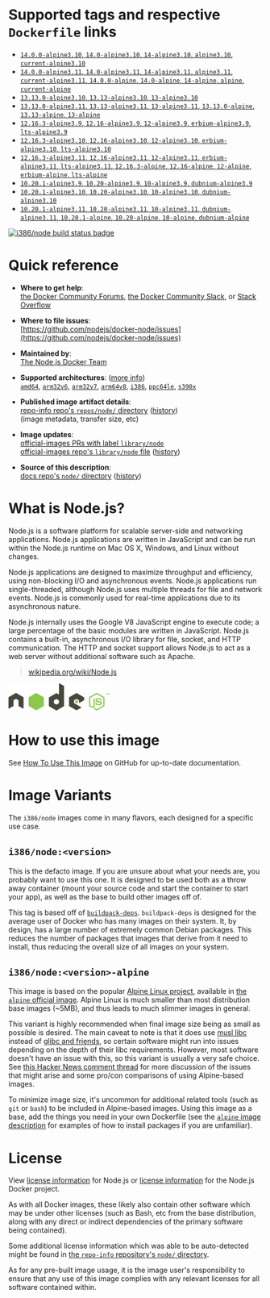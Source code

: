 <!--

********************************************************************************

WARNING:

    DO NOT EDIT "node/README.md"

    IT IS AUTO-GENERATED

    (from the other files in "node/" combined with a set of templates)

********************************************************************************

-->

# Supported tags and respective `Dockerfile` links

-	[`14.0.0-alpine3.10`, `14.0-alpine3.10`, `14-alpine3.10`, `alpine3.10`, `current-alpine3.10`](https://github.com/nodejs/docker-node/blob/2d82f7b12b855d3ce857f09efcf2c5508f0fe26b/14/alpine3.10/Dockerfile)
-	[`14.0.0-alpine3.11`, `14.0-alpine3.11`, `14-alpine3.11`, `alpine3.11`, `current-alpine3.11`, `14.0.0-alpine`, `14.0-alpine`, `14-alpine`, `alpine`, `current-alpine`](https://github.com/nodejs/docker-node/blob/2d82f7b12b855d3ce857f09efcf2c5508f0fe26b/14/alpine3.11/Dockerfile)
-	[`13.13.0-alpine3.10`, `13.13-alpine3.10`, `13-alpine3.10`](https://github.com/nodejs/docker-node/blob/1af60135115827cb8f32eb4075949bbcc67895e3/13/alpine3.10/Dockerfile)
-	[`13.13.0-alpine3.11`, `13.13-alpine3.11`, `13-alpine3.11`, `13.13.0-alpine`, `13.13-alpine`, `13-alpine`](https://github.com/nodejs/docker-node/blob/1af60135115827cb8f32eb4075949bbcc67895e3/13/alpine3.11/Dockerfile)
-	[`12.16.3-alpine3.9`, `12.16-alpine3.9`, `12-alpine3.9`, `erbium-alpine3.9`, `lts-alpine3.9`](https://github.com/nodejs/docker-node/blob/10e2c2254c41237a266192070559734f12d8dae7/12/alpine3.9/Dockerfile)
-	[`12.16.3-alpine3.10`, `12.16-alpine3.10`, `12-alpine3.10`, `erbium-alpine3.10`, `lts-alpine3.10`](https://github.com/nodejs/docker-node/blob/10e2c2254c41237a266192070559734f12d8dae7/12/alpine3.10/Dockerfile)
-	[`12.16.3-alpine3.11`, `12.16-alpine3.11`, `12-alpine3.11`, `erbium-alpine3.11`, `lts-alpine3.11`, `12.16.3-alpine`, `12.16-alpine`, `12-alpine`, `erbium-alpine`, `lts-alpine`](https://github.com/nodejs/docker-node/blob/10e2c2254c41237a266192070559734f12d8dae7/12/alpine3.11/Dockerfile)
-	[`10.20.1-alpine3.9`, `10.20-alpine3.9`, `10-alpine3.9`, `dubnium-alpine3.9`](https://github.com/nodejs/docker-node/blob/d071b895dd1b8da6c566f45b971825fe5b087b21/10/alpine3.9/Dockerfile)
-	[`10.20.1-alpine3.10`, `10.20-alpine3.10`, `10-alpine3.10`, `dubnium-alpine3.10`](https://github.com/nodejs/docker-node/blob/d071b895dd1b8da6c566f45b971825fe5b087b21/10/alpine3.10/Dockerfile)
-	[`10.20.1-alpine3.11`, `10.20-alpine3.11`, `10-alpine3.11`, `dubnium-alpine3.11`, `10.20.1-alpine`, `10.20-alpine`, `10-alpine`, `dubnium-alpine`](https://github.com/nodejs/docker-node/blob/d071b895dd1b8da6c566f45b971825fe5b087b21/10/alpine3.11/Dockerfile)

[![i386/node build status badge](https://img.shields.io/jenkins/s/https/doi-janky.infosiftr.net/job/multiarch/job/i386/job/node.svg?label=i386/node%20%20build%20job)](https://doi-janky.infosiftr.net/job/multiarch/job/i386/job/node/)

# Quick reference

-	**Where to get help**:  
	[the Docker Community Forums](https://forums.docker.com/), [the Docker Community Slack](http://dockr.ly/slack), or [Stack Overflow](https://stackoverflow.com/search?tab=newest&q=docker)

-	**Where to file issues**:  
	[https://github.com/nodejs/docker-node/issues](https://github.com/nodejs/docker-node/issues)

-	**Maintained by**:  
	[The Node.js Docker Team](https://github.com/nodejs/docker-node)

-	**Supported architectures**: ([more info](https://github.com/docker-library/official-images#architectures-other-than-amd64))  
	[`amd64`](https://hub.docker.com/r/amd64/node/), [`arm32v6`](https://hub.docker.com/r/arm32v6/node/), [`arm32v7`](https://hub.docker.com/r/arm32v7/node/), [`arm64v8`](https://hub.docker.com/r/arm64v8/node/), [`i386`](https://hub.docker.com/r/i386/node/), [`ppc64le`](https://hub.docker.com/r/ppc64le/node/), [`s390x`](https://hub.docker.com/r/s390x/node/)

-	**Published image artifact details**:  
	[repo-info repo's `repos/node/` directory](https://github.com/docker-library/repo-info/blob/master/repos/node) ([history](https://github.com/docker-library/repo-info/commits/master/repos/node))  
	(image metadata, transfer size, etc)

-	**Image updates**:  
	[official-images PRs with label `library/node`](https://github.com/docker-library/official-images/pulls?q=label%3Alibrary%2Fnode)  
	[official-images repo's `library/node` file](https://github.com/docker-library/official-images/blob/master/library/node) ([history](https://github.com/docker-library/official-images/commits/master/library/node))

-	**Source of this description**:  
	[docs repo's `node/` directory](https://github.com/docker-library/docs/tree/master/node) ([history](https://github.com/docker-library/docs/commits/master/node))

# What is Node.js?

Node.js is a software platform for scalable server-side and networking applications. Node.js applications are written in JavaScript and can be run within the Node.js runtime on Mac OS X, Windows, and Linux without changes.

Node.js applications are designed to maximize throughput and efficiency, using non-blocking I/O and asynchronous events. Node.js applications run single-threaded, although Node.js uses multiple threads for file and network events. Node.js is commonly used for real-time applications due to its asynchronous nature.

Node.js internally uses the Google V8 JavaScript engine to execute code; a large percentage of the basic modules are written in JavaScript. Node.js contains a built-in, asynchronous I/O library for file, socket, and HTTP communication. The HTTP and socket support allows Node.js to act as a web server without additional software such as Apache.

> [wikipedia.org/wiki/Node.js](https://en.wikipedia.org/wiki/Node.js)

![logo](https://raw.githubusercontent.com/docker-library/docs/01c12653951b2fe592c1f93a13b4e289ada0e3a1/node/logo.png)

# How to use this image

See [How To Use This Image](https://github.com/nodejs/docker-node/blob/master/README.md#how-to-use-this-image) on GitHub for up-to-date documentation.

# Image Variants

The `i386/node` images come in many flavors, each designed for a specific use case.

## `i386/node:<version>`

This is the defacto image. If you are unsure about what your needs are, you probably want to use this one. It is designed to be used both as a throw away container (mount your source code and start the container to start your app), as well as the base to build other images off of.

This tag is based off of [`buildpack-deps`](https://hub.docker.com/_/buildpack-deps/). `buildpack-deps` is designed for the average user of Docker who has many images on their system. It, by design, has a large number of extremely common Debian packages. This reduces the number of packages that images that derive from it need to install, thus reducing the overall size of all images on your system.

## `i386/node:<version>-alpine`

This image is based on the popular [Alpine Linux project](http://alpinelinux.org), available in [the `alpine` official image](https://hub.docker.com/_/alpine). Alpine Linux is much smaller than most distribution base images (~5MB), and thus leads to much slimmer images in general.

This variant is highly recommended when final image size being as small as possible is desired. The main caveat to note is that it does use [musl libc](http://www.musl-libc.org) instead of [glibc and friends](http://www.etalabs.net/compare_libcs.html), so certain software might run into issues depending on the depth of their libc requirements. However, most software doesn't have an issue with this, so this variant is usually a very safe choice. See [this Hacker News comment thread](https://news.ycombinator.com/item?id=10782897) for more discussion of the issues that might arise and some pro/con comparisons of using Alpine-based images.

To minimize image size, it's uncommon for additional related tools (such as `git` or `bash`) to be included in Alpine-based images. Using this image as a base, add the things you need in your own Dockerfile (see the [`alpine` image description](https://hub.docker.com/_/alpine/) for examples of how to install packages if you are unfamiliar).

# License

View [license information](https://github.com/nodejs/node/blob/master/LICENSE) for Node.js or [license information](https://github.com/nodejs/docker-node/blob/master/LICENSE) for the Node.js Docker project.

As with all Docker images, these likely also contain other software which may be under other licenses (such as Bash, etc from the base distribution, along with any direct or indirect dependencies of the primary software being contained).

Some additional license information which was able to be auto-detected might be found in [the `repo-info` repository's `node/` directory](https://github.com/docker-library/repo-info/tree/master/repos/node).

As for any pre-built image usage, it is the image user's responsibility to ensure that any use of this image complies with any relevant licenses for all software contained within.
